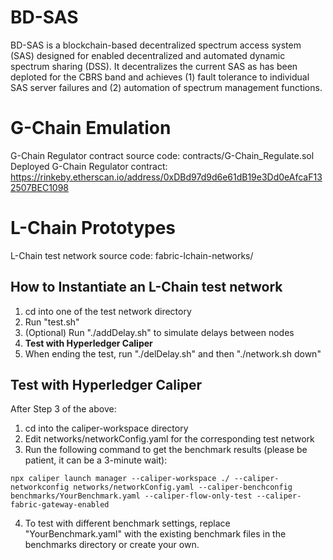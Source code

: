 # BD-SAS

BD-SAS is a blockchain-based decentralized spectrum access system (SAS) designed for enabled decentralized and automated dynamic spectrum sharing (DSS). It decentralizes the current SAS as has been deploted for the CBRS band and achieves (1) fault tolerance to individual SAS server failures and (2) automation of spectrum management functions.

# G-Chain Emulation
G-Chain Regulator contract source code: contracts/G-Chain_Regulate.sol
Deployed G-Chain Regulator contract: https://rinkeby.etherscan.io/address/0xDBd97d9d6e61dB19e3Dd0eAfcaF132507BEC1098

# L-Chain Prototypes
L-Chain test network source code: fabric-lchain-networks/

## How to Instantiate an L-Chain test network
1. cd into one of the test network directory
2. Run "test.sh"
3. (Optional) Run "./addDelay.sh" to simulate delays between nodes
4. **Test with Hyperledger Caliper**
5. When ending the test, run "./delDelay.sh" and then "./network.sh down" 

## Test with Hyperledger Caliper

After Step 3 of the above:
1. cd into the caliper-workspace directory
2. Edit networks/networkConfig.yaml for the corresponding test network
3. Run the following command to get the benchmark results (please be patient, it can be a 3-minute wait):
```
npx caliper launch manager --caliper-workspace ./ --caliper-networkconfig networks/networkConfig.yaml --caliper-benchconfig benchmarks/YourBenchmark.yaml --caliper-flow-only-test --caliper-fabric-gateway-enabled
```
4. To test with different benchmark settings, replace "YourBenchmark.yaml" with the existing benchmark files in the benchmarks directory or create your own.
